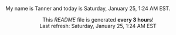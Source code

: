 My name is Tanner and today is Saturday, January 25, 1:24 AM EST.

<p align="center">This <i>README</i> file is generated <b>every 3 hours</b>!</br>Last refresh: Saturday, January 25, 1:24 AM EST<br /></p>
